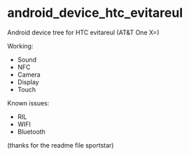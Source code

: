 android_device_htc_evitareul
========================

Android device tree for HTC evitareul (AT&T One X=)

Working:
* Sound
* NFC
* Camera
* Display
* Touch


Known issues:
* RIL
* WIFI
* Bluetooth

(thanks for the readme file sportstar)